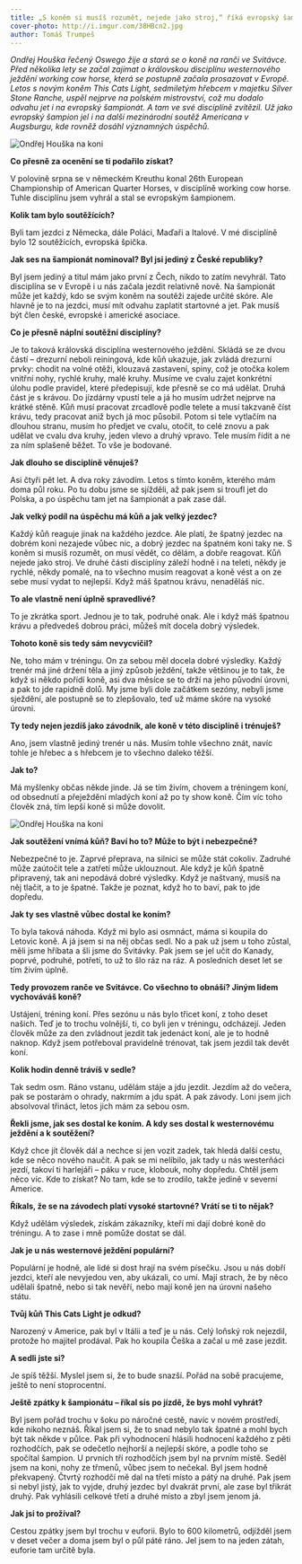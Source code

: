 ```yaml
---
title: „S koněm si musíš rozumět, nejede jako stroj,“ říká evropský šampion ve westernovém ježdění Ondřej Houška
cover-photo: http://i.imgur.com/38HBcn2.jpg
author: Tomáš Trumpeš
---
```


*Ondřej Houška řečený Oswego žije a stará se o koně na ranči ve Svitávce. Před několika lety se začal zajímat o královskou disciplínu westernového ježdění working cow horse, která se postupně začala prosazovat v Evropě. Letos s novým koněm This Cats Light, sedmiletým hřebcem v majetku Silver Stone Ranche, uspěl nejprve na polském mistrovství, což mu dodalo odvahu jet i na evropský šampionát. A tam ve své disciplíně zvítězil. Už jako evropský šampion jel i na další mezinárodní soutěž Americana v Augsburgu, kde rovněž dosáhl významných úspěchů.*

<img src="http://i.imgur.com/38HBcn2.jpg" alt="Ondřej Houška na koni" class="img-responsive">

**Co přesně za ocenění se ti podařilo získat?**

V polovině srpna se v německém Kreuthu konal 26th European Championship of American Quarter Horses, v disciplíně working cow horse. Tuhle disciplínu jsem vyhrál a stal se evropským šampionem.

**Kolik tam bylo soutěžících?**

Byli tam jezdci z Německa, dále Poláci, Maďaři a Italové. V mé disciplíně bylo 12 soutěžících, evropská špička.

**Jak ses na šampionát nominoval? Byl jsi jediný z České republiky?**

Byl jsem jediný a titul mám jako první z Čech, nikdo to zatím nevyhrál. Tato disciplína se v Evropě i u nás začala jezdit relativně nově. Na šampionát může jet každý, kdo se svým koněm na soutěži zajede určité skóre. Ale hlavně je to na jezdci, musí mít odvahu zaplatit startovné a jet. Pak musíš být člen české, evropské i americké asociace.

**Co je přesně náplní soutěžní disciplíny?**

Je to taková královská disciplína westernového ježdění. Skládá se ze dvou částí – drezurní neboli reiningová, kde kůň ukazuje, jak zvládá drezurní prvky: chodit na volné otěži, klouzavá zastavení, spiny, což je otočka kolem vnitřní nohy, rychlé kruhy, malé kruhy. Musíme ve cvalu zajet konkrétní úlohu podle pravidel, které předepisují, kde přesně se co má udělat. Druhá část je s krávou. Do jízdárny vpustí tele a já ho musím udržet nejprve na krátké stěně. Kůň musí pracovat zrcadlově podle telete a musí takzvaně číst krávu, tedy pracovat aniž bych já moc působil. Potom si tele vytlačím na dlouhou stranu, musím ho předjet ve cvalu, otočit, to celé znovu a pak udělat ve cvalu dva kruhy, jeden vlevo a druhý vpravo. Tele musím řídit a ne za ním splašeně běžet. To vše je bodované.

**Jak dlouho se disciplíně věnuješ?**

Asi čtyři pět let. A dva roky závodím. Letos s tímto koněm, kterého mám doma půl roku. Po tu dobu jsme se sjížděli, až pak jsem si troufl jet do Polska, a po úspěchu tam jet na šampionát a pak zase dál.

**Jak velký podíl na úspěchu má kůň a jak velký jezdec?**

Každý kůň reaguje jinak na každého jezdce. Ale platí, že špatný jezdec na dobrém koni nezajede vůbec nic, a dobrý jezdec na špatném koni taky ne. S koněm si musíš rozumět, on musí vědět, co dělám, a dobře reagovat. Kůň nejede jako stroj. Ve druhé části disciplíny záleží hodně i na teleti, někdy je rychlé, někdy pomalé, na to všechno musím reagovat a koně vést a on ze sebe musí vydat to nejlepší. Když máš špatnou krávu, nenaděláš nic.

**To ale vlastně není úplně spravedlivé?**

To je zkrátka sport. Jednou je to tak, podruhé onak. Ale i když máš špatnou krávu a předvedeš dobrou práci, můžeš mít docela dobrý výsledek.

**Tohoto koně sis tedy sám nevycvičil?**

Ne, toho mám v tréningu. On za sebou měl docela dobré výsledky. Každý trenér má jiné držení těla a jiný způsob ježdění, takže většinou je to tak, že když si někdo pořídí koně, asi dva měsíce se to drží na jeho původní úrovni, a pak to jde rapidně dolů. My jsme byli dole začátkem sezóny, nebyli jsme sježdění, ale postupně se to zlepšovalo, teď už máme skóre na vysoké úrovni.

**Ty tedy nejen jezdíš jako závodník, ale koně v této disciplíně i trénuješ?**

Ano, jsem vlastně jediný trenér u nás. Musím tohle všechno znát, navíc tohle je hřebec a s hřebcem je to všechno daleko těžší.

**Jak to?**

Má myšlenky občas někde jinde. Já se tím živím, chovem a tréningem koní, od obsednutí a přeježdění mladých koní až po ty show koně. Čím víc toho člověk zná, tím lepší koně si může dovolit.

<img src="http://i.imgur.com/9TYlNR8.jpg" alt="Ondřej Houška na koni" class="img-responsive">

**Jak soutěžení vnímá kůň? Baví ho to? Může to být i nebezpečné?**

Nebezpečné to je. Zaprvé přeprava, na silnici se může stát cokoliv. Zadruhé může zaútočit tele a zatřetí může uklouznout. Ale když je kůň špatně připravený, tak ani nepodává dobré výsledky. Když je naštvaný, musíš na něj tlačit, a to je špatné. Takže je poznat, když ho to baví, pak to jde dopředu.

**Jak ty ses vlastně vůbec dostal ke koním?**

To byla taková náhoda. Když mi bylo asi osmnáct, máma si koupila do Letovic koně. A já jsem si na něj občas sedl. No a pak už jsem u toho zůstal, měli jsme hříbata a šli jsme do Svitávky. Pak jsem se jel učit do Kanady, poprvé, podruhé, potřetí, to už to šlo ráz na ráz. A posledních deset let se tím živím úplně.

**Tedy provozem ranče ve Svitávce. Co všechno to obnáší? Jiným lidem vychováváš koně?**

Ustájení, tréning koní. Přes sezónu u nás bylo třicet koní, z toho deset našich. Teď je to trochu volnější, ti, co byli jen v tréningu, odcházejí. Jeden člověk může za den zvládnout jezdit tak jedenáct koní, ale je to hodně naknop. Když jsem potřeboval pravidelně trénovat, tak jsem jezdil tak devět koní.

**Kolik hodin denně trávíš v sedle?**

Tak sedm osm. Ráno vstanu, udělám stáje a jdu jezdit. Jezdím až do večera, pak se postarám o ohrady, nakrmím a jdu spát. A pak závody. Loni jsem jich absolvoval třináct, letos jich mám za sebou osm.

**Řekli jsme, jak ses dostal ke koním. A kdy ses dostal k westernovému ježdění a k soutěžení?**

Když chce jít člověk dál a nechce si jen vozit zadek, tak hledá další cestu, kde se něco nového naučit. A pak se mi nelíbilo, jak tady u nás westerňáci jezdí, takoví ti harlejáři – páku v ruce, klobouk, nohy dopředu. Chtěl jsem něco víc. Kde to získat? No tam, kde se to zrodilo, takže jedině v severní Americe.

**Říkals, že se na závodech platí vysoké startovné? Vrátí se ti to nějak?**

Když udělám výsledek, získám zákazníky, kteří mi dají dobré koně do tréningu. A to zase i mně pomůže dostat se dál. 

**Jak je u nás westernové ježdění populární?**

Populární je hodně, ale lidé si dost hrají na svém písečku. Jsou u nás dobří jezdci, kteří ale nevyjedou ven, aby ukázali, co umí. Mají strach, že by něco udělali špatně, nebo si tak nevěří, nebo mají koně jen na úrovni našeho státu. 

**Tvůj kůň This Cats Light je odkud?**

Narozený v Americe, pak byl v Itálii a teď je u nás. Celý loňský rok nejezdil, protože ho majitel prodával. Pak ho koupila Češka a začal u mě zase jezdit.

**A sedli jste si?**

Je spíš těžší. Myslel jsem si, že to bude snazší. Pořád na sobě pracujeme, ještě to není stoprocentní. 

**Ještě zpátky k šampionátu – říkal sis po jízdě, že bys mohl vyhrát?**

Byl jsem pořád trochu v šoku po náročné cestě, navíc v novém prostředí, kde nikoho neznáš. Říkal jsem si, že to snad nebylo tak špatné a mohl bych být tak někde v půlce. Pak při vyhodnocení hlásili hodnocení každého z pěti rozhodčích, pak se odečetlo nejhorší a nejlepší skóre, a podle toho se spočítal šampion. U prvních tří rozhodčích jsem byl na prvním místě. Seděl jsem na koni, nohy ze třmenů, vůbec jsem to nečekal. Byl jsem hodně překvapený. Čtvrtý rozhodčí mě dal na třetí místo a pátý na druhé. Pak jsem si nebyl jistý, jak to vyjde, druhý jezdec byl dvakrát první, ale zase byl třikrát druhý. Pak vyhlásili celkové třetí a druhé místo a zbyl jsem jenom já. 

**Jak jsi to prožíval?**

Cestou zpátky jsem byl trochu v euforii. Bylo to 600 kilometrů, odjížděl jsem v deset večer a doma jsem byl o půl páté ráno. Jel jsem to na jeden zátah, euforie tam určitě byla. 


